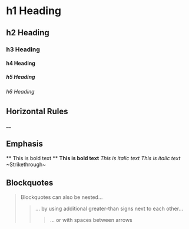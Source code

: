 # h1 Heading
## h2 Heading
### h3 Heading
#### h4 Heading
##### h5 Heading
###### h6 Heading

## Horizontal Rules

__

## Emphasis

** This is bold text **
__This is bold text__
*This is italic text*
_This is italic text_
~Strikethrough~

## Blockquotes
> Blockquotes can also be nested...
> > ... by using additional greater-than signs next to each other...
>  >  > ... or with spaces between arrows
